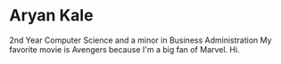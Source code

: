 # Aryan Kale
2nd Year
Computer Science and a minor in Business Administration
My favorite movie is Avengers because I'm a big fan of Marvel. Hi.